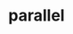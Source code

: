 ---
title: "parallel"
layout: cache
categories: [package, develop-2024-12-01]
meta: {"versions": ["20240822"], "compilers": ["gcc@=11.1.0", "gcc@=11.4.0", "gcc@=7.3.1"], "oss": ["amzn2", "ubuntu20.04", "ubuntu22.04"], "platforms": ["linux"], "targets": ["aarch64", "neoverse_n1", "x86_64_v3"], "stacks": ["aws-isc", "aws-isc-aarch64", "data-vis-sdk", "e4s", "root"], "num_specs": 5, "num_specs_by_stack": {"aws-isc-aarch64": 2, "root": 5, "aws-isc": 1, "data-vis-sdk": 1, "e4s": 1}}
spec_details: [{"hash": "h3zvcahjib7rh45ismcbfoa3j7styshu", "compiler": "gcc@=7.3.1", "versions": ["20240822"], "os": "amzn2", "platform": "linux", "target": "aarch64", "variants": ["build_system=autotools"], "stacks": ["aws-isc-aarch64", "root"], "size": "-", "tarball": "https://binaries.spack.io/develop-2024-12-01/build_cache/linux-amzn2-aarch64/gcc-7.3.1/parallel-20240822/linux-amzn2-aarch64-gcc-7.3.1-parallel-20240822-h3zvcahjib7rh45ismcbfoa3j7styshu.spack"}, {"hash": "nw5frutf5n6uq3kfnhz25oqkgavahlxs", "compiler": "gcc@=7.3.1", "versions": ["20240822"], "os": "amzn2", "platform": "linux", "target": "neoverse_n1", "variants": ["build_system=autotools"], "stacks": ["aws-isc-aarch64", "root"], "size": "-", "tarball": "https://binaries.spack.io/develop-2024-12-01/build_cache/linux-amzn2-neoverse_n1/gcc-7.3.1/parallel-20240822/linux-amzn2-neoverse_n1-gcc-7.3.1-parallel-20240822-nw5frutf5n6uq3kfnhz25oqkgavahlxs.spack"}, {"hash": "fpo5vkioth6waxvqyhwb5qxpkxao3cci", "compiler": "gcc@=7.3.1", "versions": ["20240822"], "os": "amzn2", "platform": "linux", "target": "x86_64_v3", "variants": ["build_system=autotools"], "stacks": ["root", "aws-isc"], "size": "-", "tarball": "https://binaries.spack.io/develop-2024-12-01/build_cache/linux-amzn2-x86_64_v3/gcc-7.3.1/parallel-20240822/linux-amzn2-x86_64_v3-gcc-7.3.1-parallel-20240822-fpo5vkioth6waxvqyhwb5qxpkxao3cci.spack"}, {"hash": "7wylpufxdvsochdpjtno32ilhoyeaemm", "compiler": "gcc@=11.1.0", "versions": ["20240822"], "os": "ubuntu20.04", "platform": "linux", "target": "x86_64_v3", "variants": ["build_system=autotools"], "stacks": ["root", "data-vis-sdk"], "size": "-", "tarball": "https://binaries.spack.io/develop-2024-12-01/build_cache/linux-ubuntu20.04-x86_64_v3/gcc-11.1.0/parallel-20240822/linux-ubuntu20.04-x86_64_v3-gcc-11.1.0-parallel-20240822-7wylpufxdvsochdpjtno32ilhoyeaemm.spack"}, {"hash": "loorbf57y2apxlkdl5tosngzv2sdwxgf", "compiler": "gcc@=11.4.0", "versions": ["20240822"], "os": "ubuntu22.04", "platform": "linux", "target": "x86_64_v3", "variants": ["build_system=autotools"], "stacks": ["root", "e4s"], "size": "-", "tarball": "https://binaries.spack.io/develop-2024-12-01/build_cache/linux-ubuntu22.04-x86_64_v3/gcc-11.4.0/parallel-20240822/linux-ubuntu22.04-x86_64_v3-gcc-11.4.0-parallel-20240822-loorbf57y2apxlkdl5tosngzv2sdwxgf.spack"}]
---